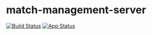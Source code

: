 # match-management-server
[![Build Status](https://travis-ci.org/table-tennis-tournament/match-management-server.svg?branch=master)](https://travis-ci.org/table-tennis-tournament/match-management-server) [![App Status](https://argocd.wheel.sh/api/badge?name=ttt-match-management)](https://argocd.wheel.sh/applications/ttt-match-management)
